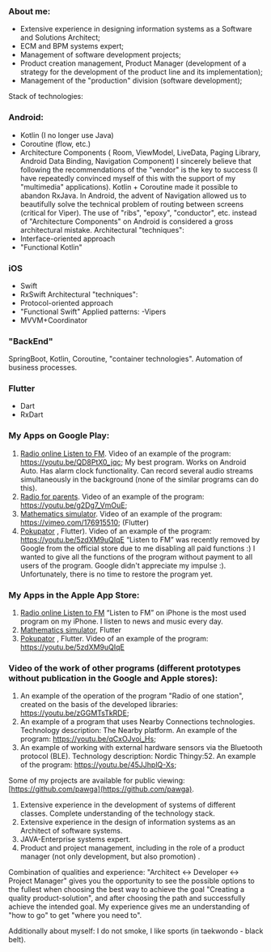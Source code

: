 ### About me:
* Extensive experience in designing information systems as a Software and Solutions Architect;
* ECM and BPM systems expert;
* Management of software development projects;
* Product creation management, Product Manager
  (development of a strategy for the development of the product line and its implementation);
* Management of the "production" division (software development);

Stack of technologies:
### Android:
- Kotlin (I no longer use Java)
- Coroutine (flow, etc.)
- Architecture Components ( Room, ViewModel, LiveData, Paging Library, Android Data Binding, Navigation Component) I sincerely believe that following the recommendations of the "vendor" is the key to success (I have repeatedly convinced myself of this with the support of my "multimedia" applications). Kotlin + Coroutine made it possible to abandon RxJava. In Android, the advent of Navigation allowed us to beautifully solve the technical problem of routing between screens (critical for Viper). The use of "ribs", "epoxy", "conductor", etc. instead of "Architecture Components" on Android is considered a gross architectural mistake.
  Architectural "techniques":
- Interface-oriented approach
- "Functional Kotlin"
### iOS
- Swift
- RxSwift
  Architectural "techniques":
- Protocol-oriented approach
- "Functional Swift"
  Applied patterns:
  -Vipers
- MVVM+Coordinator
### "BackEnd"
   SpringBoot, Kotlin, Coroutine, "container technologies". Automation of business processes.
### Flutter 
   - Dart
   - RxDart

### My Apps on Google Play:
1) [Radio online Listen to FM](https://play.google.com/store/apps/details?id=com.pawga.radio). Video of an example of the program: https://youtu.be/QD8PtX0_jqc; My best program. Works on Android Auto. Has alarm clock functionality. Can record several audio streams simultaneously in the background (none of the similar programs can do this).
2) [Radio for parents](https://play.google.com/store/apps/details?id=com.pawga.radioforchildren). Video of an example of the program: https://youtu.be/g2Dg7_VmOuE;
3) [Mathematics simulator](https://play.google.com/store/apps/details?id=com.pawga.educationmathematics). Video of an example of the program: https://vimeo.com/176915510; (Flutter)
4) [Pokupator](https://play.google.com/store/apps/details?id=com.pawga.pokupator) , Flutter). Video of an example of the program: https://youtu.be/5zdXM9uQIqE
“Listen to FM” was recently removed by Google from the official store due to me disabling all paid functions :) I wanted to give all the functions of the program without payment to all users of the program. Google didn't appreciate my impulse :). Unfortunately, there is no time to restore the program yet.

### My Apps in the Apple App Store:
1) [Radio online Listen to FM](https://apps.apple.com/app/id1372435744) “Listen to FM” on iPhone is the most used program on my iPhone. I listen to news and music every day.
2) [Mathematics simulator](https://apps.apple.com/us/app/%D1%82%D1%80%D0%B5%D0%BD%D0%B0%D0%B6%D0%B5%D1%80-%D0%BF%D0%BE-%D0%BC%D0%B0%D1%82%D0%B5%D0%BC%D0%B0%D1%82%D0%B8%D0%BA%D0%B5/id1572259439), Flutter
3) [Pokupator](https://apps.apple.com/us/app/pokupator/id1593895021) , Flutter. Video of an example of the program: https://youtu.be/5zdXM9uQIqE

### Video of the work of other programs (different prototypes without publication in the Google and Apple stores):
1) An example of the operation of the program "Radio of one station", created on the basis of the developed libraries: https://youtu.be/zGGMTsTkRDE;
2) An example of a program that uses Nearby Connections technologies. Technology description: The Nearby platform. An example of the program: https://youtu.be/qCxOJvoi_Hs;
3) An example of working with external hardware sensors via the Bluetooth protocol (BLE). Technology description: Nordic Thingy:52. An example of the program: https://youtu.be/45JJhplQ-Xs;

Some of my projects are available for public viewing: [https://github.com/pawga](https://github.com/pawga).

1) Extensive experience in the development of systems of different classes. Complete understanding of the technology stack.
2) Extensive experience in the design of information systems as an Architect of software systems.
3) JAVA-Enterprise systems expert.
4) Product and project management, including in the role of a product manager (not only development, but also promotion) .

Combination of qualities and experience: "Architect <-> Developer <-> Project Manager" gives you the opportunity to see the possible options to the fullest when choosing the best way to achieve the goal "Creating a quality product-solution", and after choosing the path and successfully achieve the intended goal. My experience gives me an understanding of "how to go" to get "where you need to".

Additionally about myself: I do not smoke, I like sports (in taekwondo - black belt).

